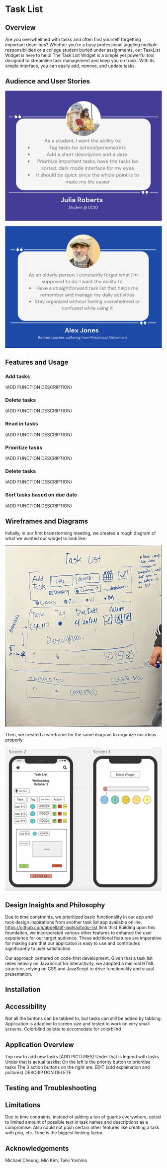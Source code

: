 # Task List

## Overview
Are you overwhelmed with tasks and often find yourself forgetting important deadlines? Whether you're a busy professional juggling multiple responsibilities or a college student buried under assignments, our TaskList Widget is here to help! The Task List Widget is a simple yet powerful tool designed to streamline task management and keep you on track. With its simple interface, you can easily add, remove, and update tasks.

## Audience and User Stories

![Task List 1](userstory1_tasklist.png)

![Task List 2](userstories_tasklist2.png)

## Features and Usage
### Add tasks
(ADD FUNCTION DESCRIPTION)
### Delete tasks
(ADD FUNCTION DESCRIPTION)
### Read in tasks
(ADD FUNCTION DESCRIPTION)
### Prioritize tasks
(ADD FUNCTION DESCRIPTION)
### Delete tasks
(ADD FUNCTION DESCRIPTION)
### Sort tasks based on due date
(ADD FUNCTION DESCRIPTION)

## Wireframes and Diagrams

Initially, in our first brainstorming meeting, we created a rough diagram of what we wanted our widget to look like:

![Rough Sketch](IMG_0276.jpg)

Then, we created a wireframe for the same diagram to organize our ideas properly:

![Wireframe](wireframe.png)

## Design Insights and Philosophy
Due to time constraints, we prioritized basic functionality in our app and took design inspirations from another task list app available online.
https://github.com/abdellatif-laghjaj/todo-list (link this)
Building upon this foundation, we incorporated various other features to enhance the user experience for our target audience. These additional features are imperative for making sure that our applicaton is easy to use and contributes significantly to user satisfaction.

Our approach centered on code-first development. Given that a task list relies heavily on JavaScript for interactivity, we adopted a minimal HTML structure, relying on CSS and JavaScript to drive functionality and visual presentation.

## Installation

## Accessibility
Not all the buttons can be tabbed to, but tasks can still be added by tabbing.
Application is adaptive to screen size and tested to work on very small screens.
Colorblind palette to accomodate for colorblind

## Application Overview
Top row to add new tasks (ADD PICTURES)
Under that is legend with tasks
Under that is actual tasklist
On the left is the priority button to prioritise tasks
The 3 action buttons on the right are:
EDIT (add explaination and pictures)
DESCRIPTION
DELETE

## Testing and Troubleshooting

## Limitations
Due to time contraints, instead of adding a ton of guards everywhere, opted to limited amount of possible text in task names and descriptions as a compromise. 
Also could not push certain other features like creating a task with prio, etc. Time is the biggest limiting factor.

## Acknowledgements
Michael Cheung, Min Kim, Taiki Yoshino
